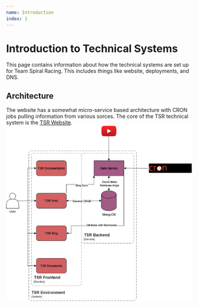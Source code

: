 ```yaml
---
name: Introduction
index: 1
---
```


# Introduction to Technical Systems
This page contains information about how the technical systems are set up for Team Spiral Racing. This includes things like website, deployments, and DNS.

## Architecture
The website has a somewhat micro-service based architecture with CRON jobs pulling information from various sorces. The core of the TSR technical system is the [TSR Website](/technical-systems/tsr-web).
![](/technical-systems/TSR-Achitecture.drawio.png)